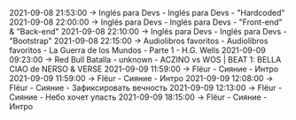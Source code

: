 2021-09-08 21:53:00 -> Inglés para Devs - Inglés para Devs - "Hardcoded"
2021-09-08 22:00:00 -> Inglés para Devs - Inglés para Devs - "Front-end" & "Back-end"
2021-09-08 22:10:00 -> Inglés para Devs - Inglés para Devs - "Bootstrap"
2021-09-08 22:15:00 -> Audiolibros favoritos - Audiolibros favoritos - La Guerra de los Mundos - Parte 1 - H.G. Wells
2021-09-09 09:23:00 -> Red Bull Batalla - unknown - ACZINO vs WOS | BEAT 1: BELLA CIAO de NERSO & VERSE
2021-09-09 11:59:00 -> Flёur - Сияние - Интро
2021-09-09 11:59:00 -> Flёur - Сияние - Интро
2021-09-09 12:08:00 -> Flёur - Сияние - Зафиксировать вечность
2021-09-09 12:13:00 -> Flёur - Сияние - Небо хочет упасть
2021-09-09 18:15:00 -> Flёur - Сияние - Интро

